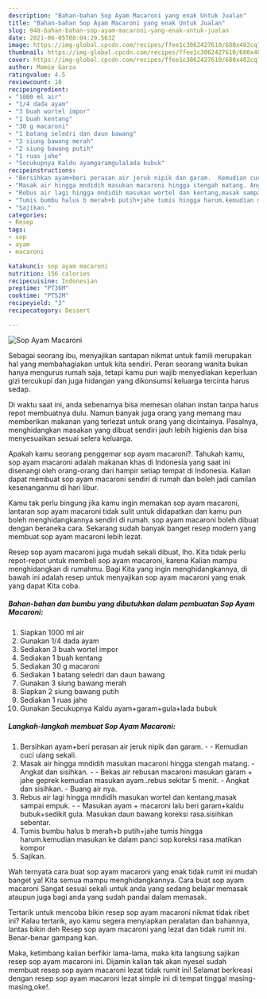 ```yaml
---
description: "Bahan-bahan Sop Ayam Macaroni yang enak Untuk Jualan"
title: "Bahan-bahan Sop Ayam Macaroni yang enak Untuk Jualan"
slug: 948-bahan-bahan-sop-ayam-macaroni-yang-enak-untuk-jualan
date: 2021-06-05T08:04:29.563Z
image: https://img-global.cpcdn.com/recipes/ffee1c3062427610/680x482cq70/sop-ayam-macaroni-foto-resep-utama.jpg
thumbnail: https://img-global.cpcdn.com/recipes/ffee1c3062427610/680x482cq70/sop-ayam-macaroni-foto-resep-utama.jpg
cover: https://img-global.cpcdn.com/recipes/ffee1c3062427610/680x482cq70/sop-ayam-macaroni-foto-resep-utama.jpg
author: Mamie Garza
ratingvalue: 4.5
reviewcount: 10
recipeingredient:
- "1000 ml air"
- "1/4 dada ayam"
- "3 buah wortel impor"
- "1 buah kentang"
- "30 g macaroni"
- "1 batang seledri dan daun bawang"
- "3 siung bawang merah"
- "2 siung bawang putih"
- "1 ruas jahe"
- "Secukupnya Kaldu ayamgaramgulalada bubuk"
recipeinstructions:
- "Bersihkan ayam+beri perasan air jeruk nipik dan garam.  Kemudian cuci ulang sekali."
- "Masak air hingga mndidih masukan macaroni hingga stengah matang. Angkat dan sisihkan.  Bekas air rebusan macaroni masukan garam + jahe geprek kemudian masukan ayam..rebus sekitar 5 menit. Angkat dan sisihkan. Buang air nya."
- "Rebus air lagi hingga mndidih masukan wortel dan kentang,masak sampai empuk.  Masukan ayam + macaroni lalu beri garam+kaldu bubuk+sedikit gula. Masukan daun bawang koreksi rasa.sisihkan sebentar."
- "Tumis bumbu halus b merah+b putih+jahe tumis hingga harum.kemudian masukan ke dalam panci sop.koreksi rasa.matikan kompor"
- "Sajikan."
categories:
- Resep
tags:
- sop
- ayam
- macaroni

katakunci: sop ayam macaroni 
nutrition: 156 calories
recipecuisine: Indonesian
preptime: "PT36M"
cooktime: "PT52M"
recipeyield: "3"
recipecategory: Dessert

---
```



![Sop Ayam Macaroni](https://img-global.cpcdn.com/recipes/ffee1c3062427610/680x482cq70/sop-ayam-macaroni-foto-resep-utama.jpg)

Sebagai seorang ibu, menyajikan santapan nikmat untuk famili merupakan hal yang membahagiakan untuk kita sendiri. Peran seorang  wanita bukan hanya mengurus rumah saja, tetapi kamu pun wajib menyediakan keperluan gizi tercukupi dan juga hidangan yang dikonsumsi keluarga tercinta harus sedap.

Di waktu  saat ini, anda sebenarnya bisa memesan olahan instan tanpa harus repot membuatnya dulu. Namun banyak juga orang yang memang mau memberikan makanan yang terlezat untuk orang yang dicintainya. Pasalnya, menghidangkan masakan yang dibuat sendiri jauh lebih higienis dan bisa menyesuaikan sesuai selera keluarga. 



Apakah kamu seorang penggemar sop ayam macaroni?. Tahukah kamu, sop ayam macaroni adalah makanan khas di Indonesia yang saat ini disenangi oleh orang-orang dari hampir setiap tempat di Indonesia. Kalian dapat membuat sop ayam macaroni sendiri di rumah dan boleh jadi camilan kesenanganmu di hari libur.

Kamu tak perlu bingung jika kamu ingin memakan sop ayam macaroni, lantaran sop ayam macaroni tidak sulit untuk didapatkan dan kamu pun boleh menghidangkannya sendiri di rumah. sop ayam macaroni boleh dibuat dengan beraneka cara. Sekarang sudah banyak banget resep modern yang membuat sop ayam macaroni lebih lezat.

Resep sop ayam macaroni juga mudah sekali dibuat, lho. Kita tidak perlu repot-repot untuk membeli sop ayam macaroni, karena Kalian mampu menghidangkan di rumahmu. Bagi Kita yang ingin menghidangkannya, di bawah ini adalah resep untuk menyajikan sop ayam macaroni yang enak yang dapat Kita coba.

<!--inarticleads1-->

##### Bahan-bahan dan bumbu yang dibutuhkan dalam pembuatan Sop Ayam Macaroni:

1. Siapkan 1000 ml air
1. Gunakan 1/4 dada ayam
1. Sediakan 3 buah wortel impor
1. Sediakan 1 buah kentang
1. Sediakan 30 g macaroni
1. Sediakan 1 batang seledri dan daun bawang
1. Gunakan 3 siung bawang merah
1. Siapkan 2 siung bawang putih
1. Sediakan 1 ruas jahe
1. Gunakan Secukupnya Kaldu ayam+garam+gula+lada bubuk




<!--inarticleads2-->

##### Langkah-langkah membuat Sop Ayam Macaroni:

1. Bersihkan ayam+beri perasan air jeruk nipik dan garam. -  - Kemudian cuci ulang sekali.
1. Masak air hingga mndidih masukan macaroni hingga stengah matang. - Angkat dan sisihkan. -  - Bekas air rebusan macaroni masukan garam + jahe geprek kemudian masukan ayam..rebus sekitar 5 menit. - Angkat dan sisihkan. - Buang air nya.
1. Rebus air lagi hingga mndidih masukan wortel dan kentang,masak sampai empuk. -  - Masukan ayam + macaroni lalu beri garam+kaldu bubuk+sedikit gula. Masukan daun bawang koreksi rasa.sisihkan sebentar.
1. Tumis bumbu halus b merah+b putih+jahe tumis hingga harum.kemudian masukan ke dalam panci sop.koreksi rasa.matikan kompor
1. Sajikan.




Wah ternyata cara buat sop ayam macaroni yang enak tidak rumit ini mudah banget ya! Kita semua mampu menghidangkannya. Cara buat sop ayam macaroni Sangat sesuai sekali untuk anda yang sedang belajar memasak ataupun juga bagi anda yang sudah pandai dalam memasak.

Tertarik untuk mencoba bikin resep sop ayam macaroni nikmat tidak ribet ini? Kalau tertarik, ayo kamu segera menyiapkan peralatan dan bahannya, lantas bikin deh Resep sop ayam macaroni yang lezat dan tidak rumit ini. Benar-benar gampang kan. 

Maka, ketimbang kalian berfikir lama-lama, maka kita langsung sajikan resep sop ayam macaroni ini. Dijamin kalian tak akan nyesel sudah membuat resep sop ayam macaroni lezat tidak rumit ini! Selamat berkreasi dengan resep sop ayam macaroni lezat simple ini di tempat tinggal masing-masing,oke!.

